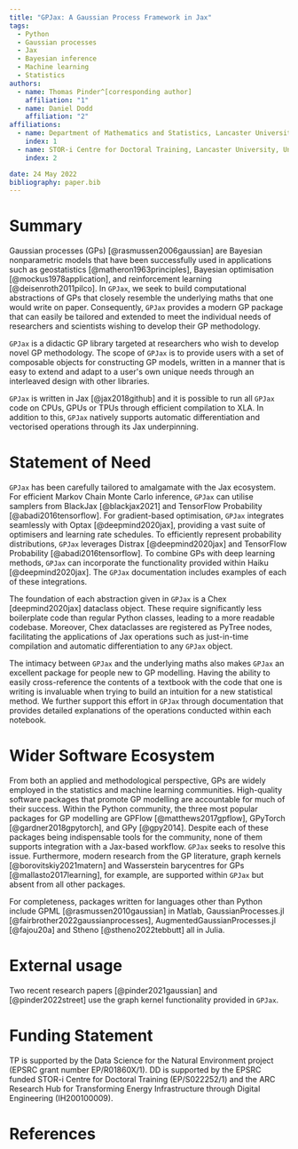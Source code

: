 ```yaml
---
title: "GPJax: A Gaussian Process Framework in Jax"
tags:
  - Python
  - Gaussian processes
  - Jax
  - Bayesian inference
  - Machine learning
  - Statistics
authors:
  - name: Thomas Pinder^[corresponding author]
    affiliation: "1"
  - name: Daniel Dodd
    affiliation: "2"
affiliations:
  - name: Department of Mathematics and Statistics, Lancaster University, United Kingdom
    index: 1
  - name: STOR-i Centre for Doctoral Training, Lancaster University, United Kingdom
    index: 2

date: 24 May 2022
bibliography: paper.bib
---
```


# Summary

Gaussian processes (GPs) [@rasmussen2006gaussian] are Bayesian nonparametric models that have been successfully used in applications such as geostatistics [@matheron1963principles], Bayesian optimisation [@mockus1978application], and reinforcement learning [@deisenroth2011pilco]. In `GPJax`, we seek to build computational abstractions of GPs that closely resemble the underlying maths that one would write on paper. Consequently, `GPJax` provides a modern GP package that can easily be tailored and extended to meet the individual needs of researchers and scientists wishing to develop their GP methodology.

`GPJax` is a didactic GP library targeted at researchers who wish to develop novel GP methodology. The scope of `GPJax` is to provide users with a set of composable objects for constructing GP models, written in a manner that is easy to extend and adapt to a user's own unique needs through an interleaved design with other libraries.

`GPJax` is written in Jax [@jax2018github] and it is possible to run all `GPJax` code on CPUs, GPUs or TPUs through efficient compilation to XLA. In addition to this, `GPJax` natively supports automatic differentiation and vectorised operations through its Jax underpinning.

# Statement of Need

`GPJax` has been carefully tailored to amalgamate with the Jax ecosystem. For efficient Markov Chain Monte Carlo inference, `GPJax` can utilise samplers from BlackJax [@blackjax2021] and TensorFlow Probability [@abadi2016tensorflow]. For gradient-based optimisation, `GPJax` integrates seamlessly with Optax [@deepmind2020jax], providing a vast suite of optimisers and learning rate schedules. To efficiently represent probability distributions, `GPJax` leverages Distrax [@deepmind2020jax] and TensorFlow Probability [@abadi2016tensorflow]. To combine GPs with deep learning methods, `GPJax` can incorporate the functionality provided within Haiku [@deepmind2020jax]. The `GPJax` documentation includes examples of each of these integrations.

The foundation of each abstraction given in `GPJax` is a Chex [deepmind2020jax] dataclass object. These require significantly less boilerplate code than regular Python classes, leading to a more readable codebase. Moreover, Chex dataclasses are registered as PyTree nodes, facilitating the applications of Jax operations such as just-in-time compilation and automatic differentiation to any `GPJax` object.

The intimacy between `GPJax` and the underlying maths also makes `GPJax` an excellent package for people new to GP modelling. Having the ability to easily cross-reference the contents of a textbook with the code that one is writing is invaluable when trying to build an intuition for a new statistical method. We further support this effort in `GPJax` through documentation that provides detailed explanations of the operations conducted within each notebook.

# Wider Software Ecosystem

From both an applied and methodological perspective, GPs are widely employed in the statistics and machine learning communities. High-quality software packages that promote GP modelling are accountable for much of their success. Within the Python community, the three most popular packages for GP modelling are GPFlow [@matthews2017gpflow], GPyTorch [@gardner2018gpytorch], and GPy [@gpy2014]. Despite each of these packages being indispensable tools for the community, none of them supports integration with a Jax-based workflow. `GPJax` seeks to resolve this issue. Furthermore, modern research from the GP literature, graph kernels [@borovitskiy2021matern] and Wasserstein barycentres for GPs [@mallasto2017learning], for example, are supported within `GPJax` but absent from all other packages.

For completeness, packages written for languages other than Python include GPML [@rasmussen2010gaussian] in Matlab, GaussianProcesses.jl [@fairbrother2022gaussianprocesses], AugmentedGaussianProcesses.jl [@fajou20a] and Stheno [@stheno2022tebbutt] all in Julia.

# External usage

Two recent research papers [@pinder2021gaussian] and [@pinder2022street] use the graph kernel functionality provided in `GPJax`.

# Funding Statement

TP is supported by the Data Science for the Natural Environment project (EPSRC grant number EP/R01860X/1). DD is supported by the EPSRC funded STOR-i Centre for Doctoral Training (EP/S022252/1) and the ARC Research Hub for Transforming Energy Infrastructure through Digital Engineering (IH200100009).

# References
